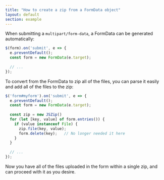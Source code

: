 ```yaml
---
title: "How to create a zip from a FormData object"
layout: default
section: example
---
```


When submitting a `multipart/form-data`, a FormData can be generated automatically:

```js
$(form).on('submit', e => {
  e.preventDefault();
  const form = new FormData(e.target);
  
  // ...
});
```

To convert from the FormData to zip all of the files, you can parse it easily and add all of the files to the zip:

```js
$('form#myform').on('submit', e => {
  e.preventDefault();
  const form = new FormData(e.target);
  
  const zip = new JSZip()
  for (let [key, value] of form.entries()) {
    if (value instanceof File) {
      zip.file(key, value);
      form.delete(key);   // No longer needed it here
    }
  }
  
  // ...
});
```

Now you have all of the files uploaded in the form within a single zip, and can proceed with it as you desire.
